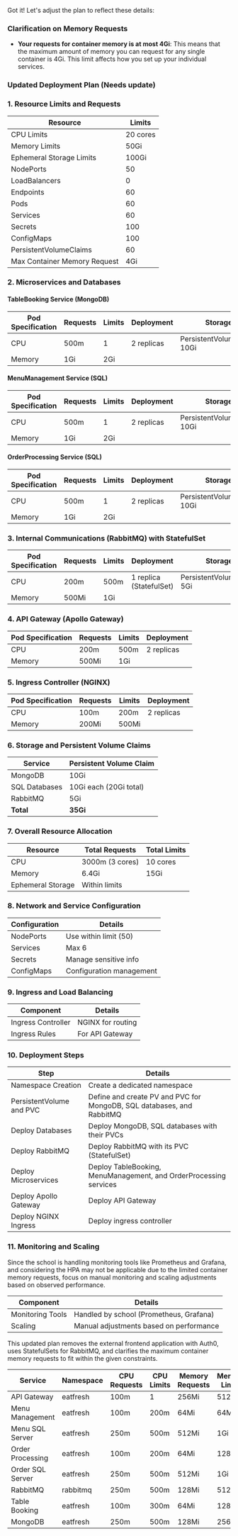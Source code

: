 Got it! Let's adjust the plan to reflect these details:

### Clarification on Memory Requests
- **Your requests for container memory is at most 4Gi**: This means that the maximum amount of memory you can request for any single container is 4Gi. This limit affects how you set up your individual services.

### Updated Deployment Plan (Needs update)

### 1. Resource Limits and Requests

| Resource                         | Limits  |
|----------------------------------|---------|
| CPU Limits                       | 20 cores|
| Memory Limits                    | 50Gi    |
| Ephemeral Storage Limits         | 100Gi   |
| NodePorts                        | 50      |
| LoadBalancers                    | 0       |
| Endpoints                        | 60      |
| Pods                             | 60      |
| Services                         | 60      |
| Secrets                          | 100     |
| ConfigMaps                       | 100     |
| PersistentVolumeClaims           | 60      |
| Max Container Memory Request     | 4Gi     |

### 2. Microservices and Databases

#### TableBooking Service (MongoDB)

| Pod Specification | Requests         | Limits           | Deployment | Storage                    |
|-------------------|------------------|------------------|------------|----------------------------|
| CPU               | 500m             | 1                | 2 replicas | PersistentVolumeClaim 10Gi |
| Memory            | 1Gi              | 2Gi              |            |                            |

#### MenuManagement Service (SQL)

| Pod Specification | Requests         | Limits           | Deployment | Storage                    |
|-------------------|------------------|------------------|------------|----------------------------|
| CPU               | 500m             | 1                | 2 replicas | PersistentVolumeClaim 10Gi |
| Memory            | 1Gi              | 2Gi              |            |                            |

#### OrderProcessing Service (SQL)

| Pod Specification | Requests         | Limits           | Deployment | Storage                    |
|-------------------|------------------|------------------|------------|----------------------------|
| CPU               | 500m             | 1                | 2 replicas | PersistentVolumeClaim 10Gi |
| Memory            | 1Gi              | 2Gi              |            |                            |

### 3. Internal Communications (RabbitMQ) with StatefulSet

| Pod Specification | Requests         | Limits           | Deployment       | Storage                    |
|-------------------|------------------|------------------|------------------|----------------------------|
| CPU               | 200m             | 500m             | 1 replica (StatefulSet) | PersistentVolumeClaim 5Gi  |
| Memory            | 500Mi            | 1Gi              |                  |                            |

### 4. API Gateway (Apollo Gateway)

| Pod Specification | Requests         | Limits           | Deployment |
|-------------------|------------------|------------------|------------|
| CPU               | 200m             | 500m             | 2 replicas |
| Memory            | 500Mi            | 1Gi              |            |

### 5. Ingress Controller (NGINX)

| Pod Specification | Requests         | Limits           | Deployment |
|-------------------|------------------|------------------|------------|
| CPU               | 100m             | 200m             | 2 replicas |
| Memory            | 200Mi            | 500Mi            |            |

### 6. Storage and Persistent Volume Claims

| Service                        | Persistent Volume Claim |
|--------------------------------|--------------------------|
| MongoDB                        | 10Gi                     |
| SQL Databases                  | 10Gi each (20Gi total)   |
| RabbitMQ                       | 5Gi                      |
| **Total**                      | **35Gi**                 |

### 7. Overall Resource Allocation

| Resource                  | Total Requests  | Total Limits   |
|---------------------------|-----------------|----------------|
| CPU                       | 3000m (3 cores) | 10 cores       |
| Memory                    | 6.4Gi           | 15Gi           |
| Ephemeral Storage         | Within limits   |                |

### 8. Network and Service Configuration

| Configuration               | Details              |
|-----------------------------|----------------------|
| NodePorts                   | Use within limit (50)|
| Services                    | Max 6                |
| Secrets                     | Manage sensitive info|
| ConfigMaps                  | Configuration management |

### 9. Ingress and Load Balancing

| Component             | Details                          |
|-----------------------|----------------------------------|
| Ingress Controller    | NGINX for routing                |
| Ingress Rules         | For API Gateway                  |

### 10. Deployment Steps

| Step                              | Details                                                                 |
|-----------------------------------|-------------------------------------------------------------------------|
| Namespace Creation                | Create a dedicated namespace                                            |
| PersistentVolume and PVC          | Define and create PV and PVC for MongoDB, SQL databases, and RabbitMQ    |
| Deploy Databases                  | Deploy MongoDB, SQL databases with their PVCs                           |
| Deploy RabbitMQ                   | Deploy RabbitMQ with its PVC (StatefulSet)                              |
| Deploy Microservices              | Deploy TableBooking, MenuManagement, and OrderProcessing services       |
| Deploy Apollo Gateway             | Deploy API Gateway                                                      |
| Deploy NGINX Ingress              | Deploy ingress controller                                               |

### 11. Monitoring and Scaling

Since the school is handling monitoring tools like Prometheus and Grafana, and considering the HPA may not be applicable due to the limited container memory requests, focus on manual monitoring and scaling adjustments based on observed performance.

| Component                   | Details                                |
|-----------------------------|----------------------------------------|
| Monitoring Tools            | Handled by school (Prometheus, Grafana)|
| Scaling                     | Manual adjustments based on performance|

This updated plan removes the external frontend application with Auth0, uses StatefulSets for RabbitMQ, and clarifies the maximum container memory requests to fit within the given constraints.



| Service          | Namespace | CPU Requests | CPU Limits | Memory Requests | Memory Limits | Storage Requests | Storage Limits |
|------------------|-----------|--------------|------------|-----------------|---------------|------------------|----------------|
| API Gateway      | eatfresh  | 100m         | 1          | 256Mi           | 512Mi         | -                | -              |
| Menu Management  | eatfresh  | 100m         | 200m       | 64Mi            | 64Mi         | -                | -              |
| Menu SQL Server  | eatfresh  | 250m         | 500m       | 512Mi           | 1Gi           | 500Mi            | 512Mi          |
| Order Processing | eatfresh  | 100m         | 200m       | 64Mi            | 128Mi         | -                | -              |
| Order SQL Server | eatfresh  | 250m         | 500m       | 512Mi           | 1Gi           | 500Mi            | 512Mi          |
| RabbitMQ         | rabbitmq  | 250m         | 500m       | 128Mi           | 512Mi         | -                | -              |
| Table Booking    | eatfresh  | 100m         | 300m       | 64Mi            | 128Mi         | -                | -              |
| MongoDB          | eatfresh  | 250m         | 500m       | 128Mi           | 256Mi         | 500Mi            | 512Mi          |
